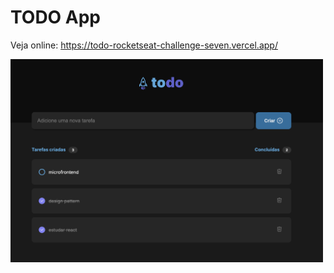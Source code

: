 # TODO App

Veja online: https://todo-rocketseat-challenge-seven.vercel.app/

<img src="src/assets//print.png" width="500">
